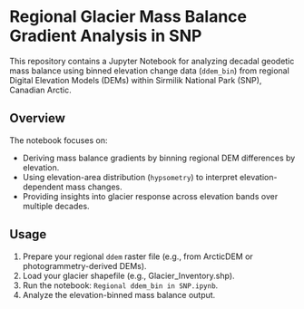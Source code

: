 # Regional Glacier Mass Balance Gradient Analysis in SNP

This repository contains a Jupyter Notebook for analyzing decadal geodetic mass balance using binned elevation change data (`ddem_bin`) from regional Digital Elevation Models (DEMs) within Sirmilik National Park (SNP), Canadian Arctic.

## Overview

The notebook focuses on:

* Deriving mass balance gradients by binning regional DEM differences by elevation.
* Using elevation-area distribution (`hypsometry`) to interpret elevation-dependent mass changes.
* Providing insights into glacier response across elevation bands over multiple decades.

## Usage

1. Prepare your regional `ddem` raster file (e.g., from ArcticDEM or photogrammetry-derived DEMs).
2. Load your glacier shapefile (e.g., Glacier\_Inventory.shp).
3. Run the notebook: `Regional ddem_bin in SNP.ipynb`.
4. Analyze the elevation-binned mass balance output.

